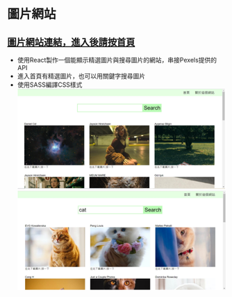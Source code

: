# 圖片網站
## <a href="https://joanyu14.github.io/Project2-Image-Website/" target="blank">圖片網站連結，進入後請按首頁</a> 
- 使用React製作一個能顯示精選圖片與搜尋圖片的網站，串接Pexels提供的API
- 進入首頁有精選圖片，也可以用關鍵字搜尋圖片
- 使用SASS編譯CSS樣式
![網站圖片1](/img1.jpg)
![網站圖片2](/img2.jpg)
